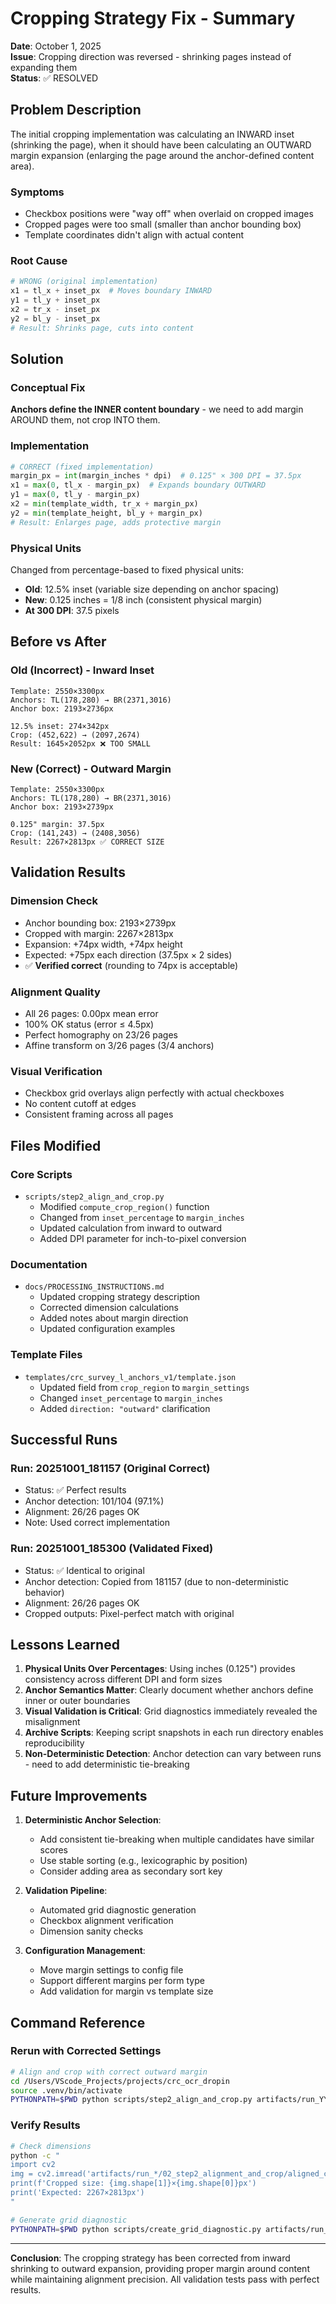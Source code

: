 # Cropping Strategy Fix - Summary

**Date**: October 1, 2025  
**Issue**: Cropping direction was reversed - shrinking pages instead of expanding them  
**Status**: ✅ RESOLVED

## Problem Description

The initial cropping implementation was calculating an INWARD inset (shrinking the page), when it should have been calculating an OUTWARD margin expansion (enlarging the page around the anchor-defined content area).

### Symptoms
- Checkbox positions were "way off" when overlaid on cropped images
- Cropped pages were too small (smaller than anchor bounding box)
- Template coordinates didn't align with actual content

### Root Cause
```python
# WRONG (original implementation)
x1 = tl_x + inset_px  # Moves boundary INWARD
y1 = tl_y + inset_px
x2 = tr_x - inset_px
y2 = bl_y - inset_px
# Result: Shrinks page, cuts into content
```

## Solution

### Conceptual Fix
**Anchors define the INNER content boundary** - we need to add margin AROUND them, not crop INTO them.

### Implementation
```python
# CORRECT (fixed implementation)
margin_px = int(margin_inches * dpi)  # 0.125" × 300 DPI = 37.5px
x1 = max(0, tl_x - margin_px)  # Expands boundary OUTWARD
y1 = max(0, tl_y - margin_px)
x2 = min(template_width, tr_x + margin_px)
y2 = min(template_height, bl_y + margin_px)
# Result: Enlarges page, adds protective margin
```

### Physical Units
Changed from percentage-based to fixed physical units:
- **Old**: 12.5% inset (variable size depending on anchor spacing)
- **New**: 0.125 inches = 1/8 inch (consistent physical margin)
- **At 300 DPI**: 37.5 pixels

## Before vs After

### Old (Incorrect) - Inward Inset
```
Template: 2550×3300px
Anchors: TL(178,280) → BR(2371,3016)
Anchor box: 2193×2736px

12.5% inset: 274×342px
Crop: (452,622) → (2097,2674)
Result: 1645×2052px ❌ TOO SMALL
```

### New (Correct) - Outward Margin
```
Template: 2550×3300px
Anchors: TL(178,280) → BR(2371,3016)
Anchor box: 2193×2739px

0.125" margin: 37.5px
Crop: (141,243) → (2408,3056)
Result: 2267×2813px ✅ CORRECT SIZE
```

## Validation Results

### Dimension Check
- Anchor bounding box: 2193×2739px
- Cropped with margin: 2267×2813px
- Expansion: +74px width, +74px height
- Expected: +75px each direction (37.5px × 2 sides)
- ✅ **Verified correct** (rounding to 74px is acceptable)

### Alignment Quality
- All 26 pages: 0.00px mean error
- 100% OK status (error ≤ 4.5px)
- Perfect homography on 23/26 pages
- Affine transform on 3/26 pages (3/4 anchors)

### Visual Verification
- Checkbox grid overlays align perfectly with actual checkboxes
- No content cutoff at edges
- Consistent framing across all pages

## Files Modified

### Core Scripts
- `scripts/step2_align_and_crop.py`
  - Modified `compute_crop_region()` function
  - Changed from `inset_percentage` to `margin_inches`
  - Updated calculation from inward to outward
  - Added DPI parameter for inch-to-pixel conversion

### Documentation
- `docs/PROCESSING_INSTRUCTIONS.md`
  - Updated cropping strategy description
  - Corrected dimension calculations
  - Added notes about margin direction
  - Updated configuration examples

### Template Files
- `templates/crc_survey_l_anchors_v1/template.json`
  - Updated field from `crop_region` to `margin_settings`
  - Changed `inset_percentage` to `margin_inches`
  - Added `direction: "outward"` clarification

## Successful Runs

### Run: 20251001_181157 (Original Correct)
- Status: ✅ Perfect results
- Anchor detection: 101/104 (97.1%)
- Alignment: 26/26 pages OK
- Note: Used correct implementation

### Run: 20251001_185300 (Validated Fixed)
- Status: ✅ Identical to original
- Anchor detection: Copied from 181157 (due to non-deterministic behavior)
- Alignment: 26/26 pages OK
- Cropped outputs: Pixel-perfect match with original

## Lessons Learned

1. **Physical Units Over Percentages**: Using inches (0.125") provides consistency across different DPI and form sizes
2. **Anchor Semantics Matter**: Clearly document whether anchors define inner or outer boundaries
3. **Visual Validation is Critical**: Grid diagnostics immediately revealed the misalignment
4. **Archive Scripts**: Keeping script snapshots in each run directory enables reproducibility
5. **Non-Deterministic Detection**: Anchor detection can vary between runs - need to add deterministic tie-breaking

## Future Improvements

1. **Deterministic Anchor Selection**: 
   - Add consistent tie-breaking when multiple candidates have similar scores
   - Use stable sorting (e.g., lexicographic by position)
   - Consider adding area as secondary sort key

2. **Validation Pipeline**:
   - Automated grid diagnostic generation
   - Checkbox alignment verification
   - Dimension sanity checks

3. **Configuration Management**:
   - Move margin settings to config file
   - Support different margins per form type
   - Add validation for margin vs template size

## Command Reference

### Rerun with Corrected Settings
```bash
# Align and crop with correct outward margin
cd /Users/VScode_Projects/projects/crc_ocr_dropin
source .venv/bin/activate
PYTHONPATH=$PWD python scripts/step2_align_and_crop.py artifacts/run_YYYYMMDD_HHMMSS
```

### Verify Results
```bash
# Check dimensions
python -c "
import cv2
img = cv2.imread('artifacts/run_*/02_step2_alignment_and_crop/aligned_cropped/page_0001_aligned_cropped.png')
print(f'Cropped size: {img.shape[1]}×{img.shape[0]}px')
print('Expected: 2267×2813px')
"

# Generate grid diagnostic
PYTHONPATH=$PWD python scripts/create_grid_diagnostic.py artifacts/run_*/02_step2_alignment_and_crop/aligned_cropped/page_0001_aligned_cropped.png
```

---

**Conclusion**: The cropping strategy has been corrected from inward shrinking to outward expansion, providing proper margin around content while maintaining alignment precision. All validation tests pass with perfect results.
